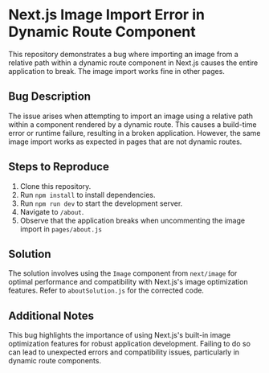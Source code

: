 # Next.js Image Import Error in Dynamic Route Component

This repository demonstrates a bug where importing an image from a relative path within a dynamic route component in Next.js causes the entire application to break. The image import works fine in other pages.

## Bug Description

The issue arises when attempting to import an image using a relative path within a component rendered by a dynamic route.  This causes a build-time error or runtime failure, resulting in a broken application.  However, the same image import works as expected in pages that are not dynamic routes.

## Steps to Reproduce

1. Clone this repository.
2. Run `npm install` to install dependencies.
3. Run `npm run dev` to start the development server.
4. Navigate to `/about`.
5. Observe that the application breaks when uncommenting the image import in `pages/about.js`

## Solution

The solution involves using the `Image` component from `next/image` for optimal performance and compatibility with Next.js's image optimization features.  Refer to `aboutSolution.js` for the corrected code.

## Additional Notes

This bug highlights the importance of using Next.js's built-in image optimization features for robust application development.  Failing to do so can lead to unexpected errors and compatibility issues, particularly in dynamic route components.